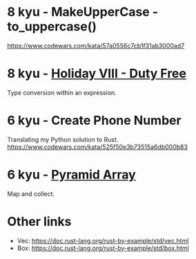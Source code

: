 # 8 kyu - MakeUpperCase - to_uppercase()

https://www.codewars.com/kata/57a0556c7cb1f31ab3000ad7

# 8 kyu - [Holiday VIII - Duty Free](https://www.codewars.com/kata/57e92e91b63b6cbac20001e5/solutions/rust/me/best_practice)

Type conversion within an expression. 

# 6 kyu - Create Phone Number

Translating my Python solution to Rust.
https://www.codewars.com/kata/525f50e3b73515a6db000b83

# 6 kyu - [Pyramid Array](https://www.codewars.com/kata/515f51d438015969f7000013)

Map and collect. 


# Other links

* Vec: https://doc.rust-lang.org/rust-by-example/std/vec.html
* Box: https://doc.rust-lang.org/rust-by-example/std/box.html
